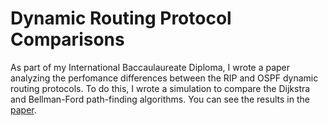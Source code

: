 # Dynamic Routing Protocol Comparisons

As part of my International Baccaulaureate Diploma, I wrote a paper analyzing the perfomance differences between the RIP and OSPF dynamic routing protocols. To do this, I wrote a simulation to compare the Dijkstra and Bellman-Ford path-finding algorithms. You can see the results in the [paper](https://www.overleaf.com/read/yxtjrsfnbdpj#02f276).

